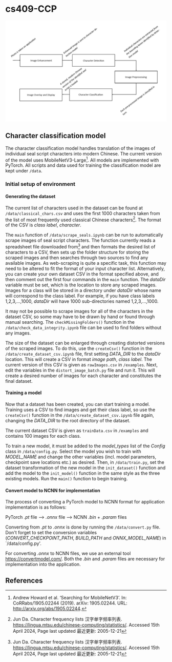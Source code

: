 # cs409-CCP

![alt text](https://github.com/grifaj/cs409-CCP/blob/main/images/system_overview_landscape.jpg?raw=true)

## Character classification model

The character classification model handles translation of the images of individual seal script characters into modern Chinese. 
The current version of the model uses MobileNetV3-Large[^1]. All models are implemented with PyTorch. 
All scripts and data used for training the classification model are kept under `/data`.

### Initial setup of environment

#### Generating the dataset

The current list of characters used in the dataset can be found at `/data/classical_chars.csv` and uses the first 1000 characters taken from the list of most frequently used classical Chinese characters[^2]. The format of the CSV is *class label*, *character*.

The `main` function of `/data/scrape_seals.ipynb` can be run to automatically scrape images of seal script characters. The function currently reads a spreadsheet file downloaded from[^2] and then formats the desired list of characters to a CSV, then sets up the folder structure for storing the scraped images and then searches through two sources to find any available images. As web-scraping is quite a specific task, this function may need to be altered to fit the format of your input character list. Alternatively, you can create your own dataset CSV in the format specified above, and then comment out the first four commands in the `main` function. 
The *dataDir* variable must be set, which is the location to store any scraped images. Images for a class will be stored in a directory under *dataDir* whose name will correspond to the class label. For example, if you have class labels 1,2,3,...,1000, *dataDir* will have 1000 sub-directories named 1,2,3,...,1000.

It may not be possible to scrape images for all of the characters in the dataset CSV, so some may have to be drawn by hand or found through manual searching. The `checkMissingFolders()` function in the `/data/check_data_integrity.ipynb` file can be used to find folders without any images.

The size of the dataset can be enlarged through creating distorted versions of the scraped images. To do this, use the `createCsv()` function in the `/data/create_dataset_csv.ipynb` file, first setting *DATA_DIR* to the *dataDir* location. This will create a CSV in format *image path*, *class label*. The current version of this CSV is given as `rawImages.csv` in `/examples`. Next, edit the variables in the `distort_image_batch.py` file and run it. This will create a desired number of images for each character and constitutes the final dataset.

#### Training a model

Now that a dataset has been created, you can start training a model. Training uses a CSV to find images and get their class label, so use the `createCsv()` function in the `/data/create_dataset_csv.ipynb` file again, changing the *DATA_DIR* to the root directory of the dataset.

The current dataset CSV is given as `trainData.csv` in `/examples` and contains 100 images for each class.

To train a new model, it must be added to the *model_types* list of the *Config* class in `/data/config.py`. Select the model you wish to train with *MODEL_NAME* and change the other variables (incl. model parameters, checkpoint save locations etc.) as desired. Then, in `/data/train.py`, set the dataset transformation of the new model in the `init_dataset()` function and add the model to the `init_model()` function in the same style as the three existing models. Run the `main()` function to begin training.

#### Convert model to NCNN for implementation

The process of converting a PyTorch model to NCNN format for application implementation is as follows:

PyTorch *.pt* file --> *.onnx* file --> NCNN *.bin* + *.param* files

Converting from *.pt* to *.onnx* is done by running the `/data/convert.py` file. Don't forget to set the conversion variables (_CONVERT_CHECKPOINT_PATH_, _BUILD_PATH_ and _ONNX_MODEL_NAME_) in `/data/config.py'.

For converting *.onnx* to NCNN files, we use an external tool https://convertmodel.com/. Both the *.bin* and *.param* files are necessary for implementation into the application.
## References

[^1]: Andrew Howard et al. ‘Searching for MobileNetV3’. In: CoRRabs/1905.02244 (2019). arXiv: 1905.02244. URL: http://arxiv.org/abs/1905.02244.

[^2]: Jun Da. Character frequency lists 汉字单字频率列表. https://lingua.mtsu.edu/chinese-computing/statistics/. Accessed 15th April 2024, Page last updated 最近更新: 2005-12-21

